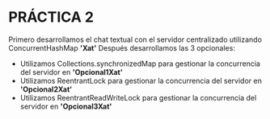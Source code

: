 # PRÁCTICA 2
Primero desarrollamos el chat textual con el servidor centralizado utilizando ConcurrentHashMap **'Xat'** 
Después desarrollamos las 3 opcionales:
- Utilizamos Collections.synchronizedMap para gestionar la concurrencia del servidor en **'Opcional1Xat'**
- Utilizamos ReentrantLock para gestionar la concurrencia del servidor en **'Opcional2Xat'**
- Utilizamos ReentrantReadWriteLock para gestionar la concurrencia del servidor en **'Opcional3Xat'**


